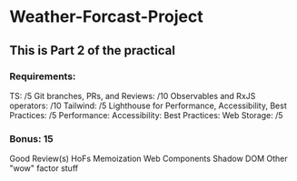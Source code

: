 # Weather-Forcast-Project

## This is Part 2 of the practical

### Requirements:

TS: /5
Git branches, PRs, and Reviews: /10
Observables and RxJS operators: /10
Tailwind: /5
Lighthouse for Performance, Accessibility, Best Practices: /5
Performance:
Accessibility:
Best Practices:
Web Storage: /5

### Bonus: 15

Good Review(s)
HoFs
Memoization
Web Components
Shadow DOM
Other "wow" factor stuff
